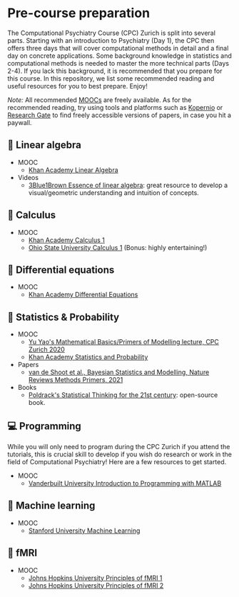 # Pre-course preparation

The Computational Psychiatry Course (CPC) Zurich is split into several parts. Starting with an introduction to Psychiatry (Day 1), the CPC then offers three days that will cover computational methods in detail and a final day on concrete applications. Some background knowledge in statistics and computational methods is needed to master the more technical parts (Days 2-4). If you lack this background, it is recommended that you prepare for this course. In this repository, we list some recommended reading and useful resources for you to best prepare. Enjoy!

*Note:* All recommended [MOOCs](https://en.wikipedia.org/wiki/Massive_open_online_course) are freely available. As for the recommended reading, try using tools and platforms such as [Kopernio](https://kopernio.com/) or [Research Gate](https://www.researchgate.net/) to find freely accessible versions of papers, in case you hit a paywall.

## 📐 Linear algebra 
- MOOC
    - [Khan Academy Linear Algebra](https://www.khanacademy.org/math/linear-algebra)
- Videos
    - [3Blue1Brown Essence of linear algebra](https://www.youtube.com/playlist?list=PLZHQObOWTQDPD3MizzM2xVFitgF8hE_ab): great resource to develop a visual/geometric understanding and intuition of concepts.

## 🧮 Calculus 
- MOOC
    - [Khan Academy Calculus 1](https://www.khanacademy.org/math/calculus-1)
    - [Ohio State University Calculus 1](https://www.coursera.org/learn/calculus1) (Bonus: highly entertaining!)

## 🎢 Differential equations 
- MOOC
    - [Khan Academy Differential Equations](https://www.khanacademy.org/math/differential-equations)

## 🎲 Statistics & Probability 
- MOOC
    - [Yu Yao's Mathematical Basics/Primers of Modelling lecture, CPC Zurich 2020](https://video.ethz.ch/lectures/d-itet/2020/autumn/227-0971-00L/a4607850-3f25-48cd-b120-5e58d09eef5f.html)
    - [Khan Academy Statistics and Probability](https://www.khanacademy.org/math/statistics-probability)
- Papers
    - [van de Shoot et al., Bayesian Statistics and Modelling, Nature Reviews Methods Primers, 2021](https://www.nature.com/articles/s43586-020-00001-2)
- Books
    - [Poldrack's Statistical Thinking for the 21st century](https://statsthinking21.github.io/statsthinking21-core-site/): open-source book.

## 💻 Programming 
While you will only need to program during the CPC Zurich if you attend the tutorials, this is crucial skill to develop if you wish do research or work in the field of Computational Psychiatry! Here are a few resources to get started.
- MOOC
    - [Vanderbuilt University Introduction to Programming with MATLAB](https://www.coursera.org/learn/matlab)

## 🤖 Machine learning 
- MOOC
    - [Stanford University Machine Learning](https://www.coursera.org/learn/machine-learning)

## 🧠 fMRI 
- MOOC
    - [Johns Hopkins University Principles of fMRI 1](https://www.coursera.org/learn/functional-mri)
    - [Johns Hopkins University Principles of fMRI 2](https://www.coursera.org/learn/functional-mri-2)

